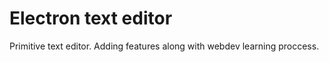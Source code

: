 # Electron text editor

Primitive text editor. Adding features along with webdev learning proccess.
